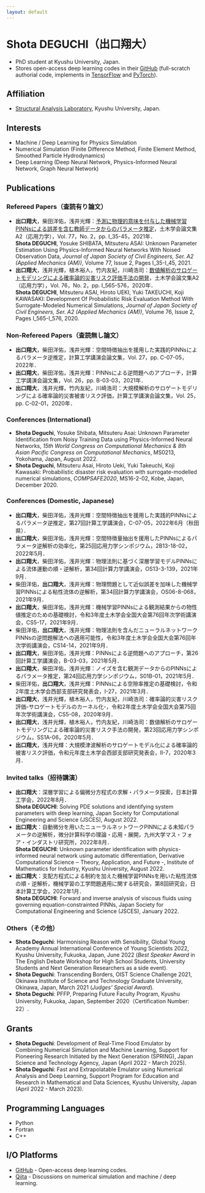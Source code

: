 ```yaml
---
layout: default
---
```


# Shota DEGUCHI（出口翔大）
* PhD student at Kyushu University, Japan. 
* Stores open-access deep learning codes in their [GitHub](https://github.com/ShotaDeguchi) (full-scratch authorial code, implements in [TensorFlow](https://www.tensorflow.org/) and [PyTorch](https://pytorch.org/)). 

## Affiliation
* [Structural Analysis Laboratory](https://kyushu-u.wixsite.com/structural-analysis), Kyushu University, Japan. 

## Interests
* Machine / Deep Learning for Physics Simulation
* Numerical Simulation (Finite Difference Method, Finite Element Method, Smoothed Particle Hydrodynamics)
* Deep Learning (Deep Neural Network, Physics-Informed Neural Network, Graph Neural Network) 

## Publications
### Refereed Papers（査読有り論文）
* **出口翔大**，柴田洋佑，浅井光輝：[予測に物理的意味を付与した機械学習PINNsによる誤差を含む教師データからのパラメータ推定](https://doi.org/10.2208/jscejam.77.2_I_35)，土木学会論文集A2（応用力学），Vol. 77，No. 2，pp. I_35-45，2021年．<br>**Shota DEGUCHI**, Yosuke SHIBATA, Mitsuteru ASAI: Unknown Parameter Estimation Using Physics-Informed Neural Networks With Noised Observation Data, *Journal of Japan Society of Civil Engineers, Ser. A2 (Applied Mechanics (AM))*, Volume 77, Issue 2, Pages I_35-I_45, 2021.
* **出口翔大**，浅井光輝，植木裕人，竹内友紀，川崎浩司：[数値解析のサロゲートモデリングによる確率論的災害リスク評価手法の開発](https://doi.org/10.2208/jscejam.76.2_I_565)，土木学会論文集A2（応用力学），Vol. 76，No. 2，pp. I_565-576，2020年．<br>**Shota DEGUCHI**, Mitsuteru ASAI, Hiroto UEKI, Yuki TAKEUCHI, Koji KAWASAKI: Development Of Probabilistic Risk Evaluation Method With Surrogate-Modeled Numerical Simulations, *Journal of Japan Society of Civil Engineers, Ser. A2 (Applied Mechanics (AM))*, Volume 76, Issue 2, Pages I_565-I_576, 2020.

### Non-Refereed Papers（査読無し論文）
* **出口翔大**，柴田洋佑，浅井光輝：空間特徴抽出を援用した実践的PINNsによるパラメータ逆推定，計算工学講演会論文集，Vol. 27，pp. C-07-05，2022年．
* **出口翔大**，柴田洋佑，浅井光輝：PINNsによる逆問題へのアプローチ，計算工学講演会論文集，Vol. 26，pp. B-03-03，2021年．
* **出口翔大**，浅井光輝，竹内友紀，川崎浩司：大規模解析のサロゲートモデリングによる確率論的災害被害リスク評価，計算工学講演会論文集，Vol. 25，pp. C-02-01，2020年．

### Conferences (International)
* **Shota Deguchi**, Yosuke Shibata, Mitsuteru Asai: Unknown Parameter Identification from Noisy Training Data using Physics-Informed Neural Networks, *15th World Congress on Computational Mechanics & 8th Asian Pacific Congress on Computational Mechanics*, MS0213, Yokohama, Japan, August 2022. 
* **Shota Deguchi**, Mitsuteru Asai, Hiroto Ueki, Yuki Takeuchi, Koji Kawasaki: Probabilistic disaster risk evaluation with surrogate-modelled numerical simulations, *COMPSAFE2020*, MS16-2-02, Kobe, Japan, December 2020. 

### Conferences (Domestic, Japanese)
* **出口翔大**，柴田洋佑，浅井光輝：空間特徴抽出を援用した実践的PINNsによるパラメータ逆推定，第27回計算工学講演会，C-07-05，2022年6月（秋田県）．
* **出口翔大**，柴田洋佑，浅井光輝：空間特徴量抽出を援用したPINNsによるパラメータ逆解析の効率化，第25回応用力学シンポジウム，2B13-18-02，2022年5月．
* **出口翔大**，柴田洋佑，浅井光輝：物理法則に基づく深層学習モデルPINNsによる流体運動の順・逆解析，第34回計算力学講演会，OS13-3-139，2021年9月．
* 柴田洋佑，**出口翔大**，浅井光輝：物理問題として近似誤差を加味した機械学習PINNsによる粘性流体の逆解析，第34回計算力学講演会，OS06-8-068，2021年9月．
* **出口翔大**，柴田洋佑，浅井光輝：機械学習PINNsによる観測結果からの物性値推定のための基礎検討，令和3年度土木学会全国大会第76回年次学術講演会，CS5-17，2021年9月．
* 柴田洋佑，**出口翔大**，浅井光輝：物理法則を含んだニューラルネットワークPINNsの逆問題解法への適用可能性，令和3年度土木学会全国大会第76回年次学術講演会，CS14-14，2021年9月．
* **出口翔大**，柴田洋佑，浅井光輝：PINNsによる逆問題へのアプローチ，第26回計算工学講演会，B-03-03，2021年5月．
* **出口翔大**，柴田洋佑，浅井光輝：ノイズを含む観測データからのPINNsによるパラメータ推定，第24回応用力学シンポジウム，S01B-01，2021年5月．
* 柴田洋佑，**出口翔大**，浅井光輝：PINNsによる空隙率推定の基礎検討，令和2年度土木学会西部支部研究発表会，Ⅰ-27，2021年3月．
* **出口翔大**，浅井光輝，植木裕人，竹内友紀，川崎浩司：確率論的災害リスク評価-サロゲートモデルのカーネル化-，令和2年度土木学会全国大会第75回年次学術講演会，CS5-08，2020年9月．
* **出口翔大**，浅井光輝，植木裕人，竹内友紀，川崎浩司：数値解析のサロゲートモデリングによる確率論的災害リスク手法の開発，第23回応用力学シンポジウム，SS1A-06，2020年5月．
* **出口翔大**，浅井光輝：大規模津波解析のサロゲートモデル化による確率論的被害リスク評価，令和元年度土木学会西部支部研究発表会，Ⅱ-7，2020年3月．

### Invited talks（招待講演）
* **出口翔大**：深層学習による偏微分方程式の求解・パラメータ探索，日本計算工学会，2022年8月．<br>**Shota DEGUCHI**: Solving PDE solutions and identifying system parameters with deep learning, Japan Society for Computational Engineering and Science (JSCES), August 2022.
* **出口翔大**：自動微分を用いたニューラルネットワークPINNによる未知パラメータの逆解析，微分計算科学の理論・応用・展開，九州大学マス・フォア・インダストリ研究所，2022年8月．<br>**Shota DEGUCHI**: Unknown parameter identification with physics-informed neural network using automatic differentiation, Derivative Computational Science ‒ Theory, Application, and Future -, Institute of Mathematics for Industry, Kyushu University, August 2022.
* **出口翔大**：支配方程式による制約を加えた機械学習PINNsを用いた粘性流体の順・逆解析，機械学習の工学問題適用に関する研究会，第8回研究会，日本計算工学会，2022年1月．<br>**Shota DEGUCHI**: Forward and inverse analysis of viscous fluids using governing equation-constrainted PINNs, Japan Society for Computational Engineering and Science (JSCES), January 2022.

### Others（その他）
* **Shota Deguchi**: Harmonising Reason with Sensibility, Global Young Academy Annual International Conference of Young Scientists 2022, Kyushu University, Fukuoka, Japan, June 2022 (*Best Speaker Award* in The English Debate Workshop for High School Students, University Students and Next Generation Researchers as a side event). 
* **Shota Deguchi**: Transcending Borders, OIST Science Challenge 2021, Okinawa Institute of Science and Technology Graduate University, Okinawa, Japan, March 2021 (*Judges' Special Award*). 
* **Shota Deguchi**: PFFP, Preparing Future Faculty Program, Kyushu University, Fukuoka, Japan, September 2020（Certification Number: 22）. 

## Grants
* **Shota Deguchi**: Development of Real-Time Flood Emulator by Combining Numerical Simulation and Machine Learning, Support for Pioneering Research Initiated by the Next Generation (SPRING), Japan Science and Technology Agency, Japan (April 2022 - March 2025). 
* **Shota Deguchi**: Fast and Extrapolatable Emulator using Numerical Analysis and Deep Learning, Support Program for Education and Research in Mathematical and Data Sciences, Kyushu University, Japan (April 2022 - March 2023). 

## Programming Languages
* Python
* Fortran
* C++

## I/O Platforms
* [GitHub](https://github.com/ShotaDeguchi) - Open-access deep learning codes. 
* [Qiita](https://qiita.com/ShotaDeguchi) - Discussions on numerical simulation and machine / deep learning. 
